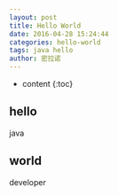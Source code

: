 ```yaml
---
layout: post
title: Hello World
date: 2016-04-28 15:24:44
categories: hello-world
tags: java hello
author: 密拉诺
---
```


* content
{:toc}

## hello

java

## world

developer
